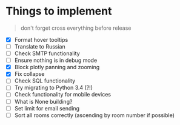 # Things to implement

> don't forget cross everything before release

- [x] Format hover tooltips
- [ ] Translate to Russian
- [ ] Check SMTP functionality
- [ ] Ensure nothing is in debug mode
- [x] Block plotly panning and zooming
- [x] Fix collapse
- [ ] Check SQL functionality
- [ ] Try migrating to Python 3.4 (?!)
- [ ] Check functionality for mobile devices
- [ ] What is None building?
- [ ] Set limit for email sending
- [ ] Sort all rooms correctly (ascending by room number if possible)
